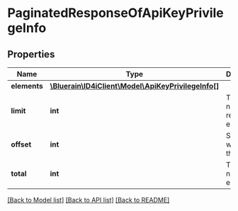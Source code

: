 # PaginatedResponseOfApiKeyPrivilegeInfo

## Properties
Name | Type | Description | Notes
------------ | ------------- | ------------- | -------------
**elements** | [**\Bluerain\ID4iClient\Model\ApiKeyPrivilegeInfo[]**](ApiKeyPrivilegeInfo.md) |  | 
**limit** | **int** | The number of returned elements | 
**offset** | **int** | Starting with the n-th element | 
**total** | **int** | The total number of elements | [optional] 

[[Back to Model list]](../README.md#documentation-for-models) [[Back to API list]](../README.md#documentation-for-api-endpoints) [[Back to README]](../README.md)



